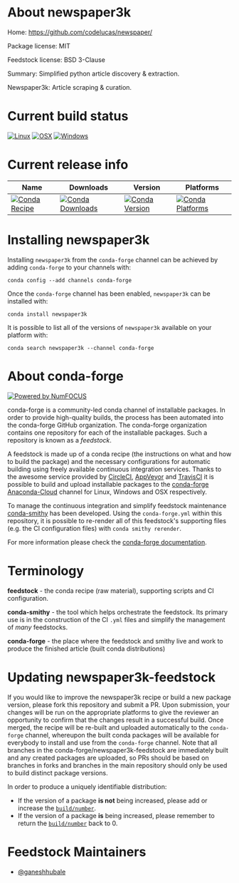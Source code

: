 <!--
# -*- mode: jinja -*-
-->

About newspaper3k
=================

Home: https://github.com/codelucas/newspaper/

Package license: MIT

Feedstock license: BSD 3-Clause

Summary: Simplified python article discovery & extraction.

Newspaper3k: Article scraping & curation.

Current build status
====================

[![Linux](https://img.shields.io/circleci/project/github/conda-forge/newspaper3k-feedstock/master.svg?label=Linux)](https://circleci.com/gh/conda-forge/newspaper3k-feedstock)
[![OSX](https://img.shields.io/travis/conda-forge/newspaper3k-feedstock/master.svg?label=macOS)](https://travis-ci.org/conda-forge/newspaper3k-feedstock)
[![Windows](https://img.shields.io/appveyor/ci/conda-forge/newspaper3k-feedstock/master.svg?label=Windows)](https://ci.appveyor.com/project/conda-forge/newspaper3k-feedstock/branch/master)

Current release info
====================

| Name | Downloads | Version | Platforms |
| --- | --- | --- | --- |
| [![Conda Recipe](https://img.shields.io/badge/recipe-newspaper3k-green.svg)](https://anaconda.org/conda-forge/newspaper3k) | [![Conda Downloads](https://img.shields.io/conda/dn/conda-forge/newspaper3k.svg)](https://anaconda.org/conda-forge/newspaper3k) | [![Conda Version](https://img.shields.io/conda/vn/conda-forge/newspaper3k.svg)](https://anaconda.org/conda-forge/newspaper3k) | [![Conda Platforms](https://img.shields.io/conda/pn/conda-forge/newspaper3k.svg)](https://anaconda.org/conda-forge/newspaper3k) |

Installing newspaper3k
======================

Installing `newspaper3k` from the `conda-forge` channel can be achieved by adding `conda-forge` to your channels with:

```
conda config --add channels conda-forge
```

Once the `conda-forge` channel has been enabled, `newspaper3k` can be installed with:

```
conda install newspaper3k
```

It is possible to list all of the versions of `newspaper3k` available on your platform with:

```
conda search newspaper3k --channel conda-forge
```


About conda-forge
=================

[![Powered by NumFOCUS](https://img.shields.io/badge/powered%20by-NumFOCUS-orange.svg?style=flat&colorA=E1523D&colorB=007D8A)](http://numfocus.org)

conda-forge is a community-led conda channel of installable packages.
In order to provide high-quality builds, the process has been automated into the
conda-forge GitHub organization. The conda-forge organization contains one repository
for each of the installable packages. Such a repository is known as a *feedstock*.

A feedstock is made up of a conda recipe (the instructions on what and how to build
the package) and the necessary configurations for automatic building using freely
available continuous integration services. Thanks to the awesome service provided by
[CircleCI](https://circleci.com/), [AppVeyor](https://www.appveyor.com/)
and [TravisCI](https://travis-ci.org/) it is possible to build and upload installable
packages to the [conda-forge](https://anaconda.org/conda-forge)
[Anaconda-Cloud](https://anaconda.org/) channel for Linux, Windows and OSX respectively.

To manage the continuous integration and simplify feedstock maintenance
[conda-smithy](https://github.com/conda-forge/conda-smithy) has been developed.
Using the ``conda-forge.yml`` within this repository, it is possible to re-render all of
this feedstock's supporting files (e.g. the CI configuration files) with ``conda smithy rerender``.

For more information please check the [conda-forge documentation](https://conda-forge.org/docs/).

Terminology
===========

**feedstock** - the conda recipe (raw material), supporting scripts and CI configuration.

**conda-smithy** - the tool which helps orchestrate the feedstock.
                   Its primary use is in the construction of the CI ``.yml`` files
                   and simplify the management of *many* feedstocks.

**conda-forge** - the place where the feedstock and smithy live and work to
                  produce the finished article (built conda distributions)


Updating newspaper3k-feedstock
==============================

If you would like to improve the newspaper3k recipe or build a new
package version, please fork this repository and submit a PR. Upon submission,
your changes will be run on the appropriate platforms to give the reviewer an
opportunity to confirm that the changes result in a successful build. Once
merged, the recipe will be re-built and uploaded automatically to the
`conda-forge` channel, whereupon the built conda packages will be available for
everybody to install and use from the `conda-forge` channel.
Note that all branches in the conda-forge/newspaper3k-feedstock are
immediately built and any created packages are uploaded, so PRs should be based
on branches in forks and branches in the main repository should only be used to
build distinct package versions.

In order to produce a uniquely identifiable distribution:
 * If the version of a package **is not** being increased, please add or increase
   the [``build/number``](https://conda.io/docs/user-guide/tasks/build-packages/define-metadata.html#build-number-and-string).
 * If the version of a package **is** being increased, please remember to return
   the [``build/number``](https://conda.io/docs/user-guide/tasks/build-packages/define-metadata.html#build-number-and-string)
   back to 0.

Feedstock Maintainers
=====================

* [@ganeshhubale](https://github.com/ganeshhubale/)

